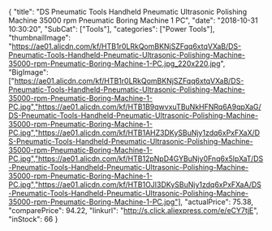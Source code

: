 {
	"title": "DS Pneumatic Tools Handheld Pneumatic Ultrasonic Polishing Machine 35000 rpm Pneumatic Boring Machine 1 PC",
	"date": "2018-10-31 10:30:20",
	"SubCat": ["Tools"],
	"categories": ["Power Tools"],
	"thumbnailImage": "https://ae01.alicdn.com/kf/HTB1r0LRkQomBKNjSZFqq6xtqVXaB/DS-Pneumatic-Tools-Handheld-Pneumatic-Ultrasonic-Polishing-Machine-35000-rpm-Pneumatic-Boring-Machine-1-PC.jpg_220x220.jpg",
	"BigImage": ["https://ae01.alicdn.com/kf/HTB1r0LRkQomBKNjSZFqq6xtqVXaB/DS-Pneumatic-Tools-Handheld-Pneumatic-Ultrasonic-Polishing-Machine-35000-rpm-Pneumatic-Boring-Machine-1-PC.jpg","https://ae01.alicdn.com/kf/HTB1B9qwvxuTBuNkHFNRq6A9qpXaG/DS-Pneumatic-Tools-Handheld-Pneumatic-Ultrasonic-Polishing-Machine-35000-rpm-Pneumatic-Boring-Machine-1-PC.jpg","https://ae01.alicdn.com/kf/HTB1AHZ3DKySBuNjy1zdq6xPxFXaX/DS-Pneumatic-Tools-Handheld-Pneumatic-Ultrasonic-Polishing-Machine-35000-rpm-Pneumatic-Boring-Machine-1-PC.jpg","https://ae01.alicdn.com/kf/HTB12pNpD4GYBuNjy0Fnq6x5lpXaT/DS-Pneumatic-Tools-Handheld-Pneumatic-Ultrasonic-Polishing-Machine-35000-rpm-Pneumatic-Boring-Machine-1-PC.jpg","https://ae01.alicdn.com/kf/HTB1OJI3DKySBuNjy1zdq6xPxFXaA/DS-Pneumatic-Tools-Handheld-Pneumatic-Ultrasonic-Polishing-Machine-35000-rpm-Pneumatic-Boring-Machine-1-PC.jpg"],
	"actualPrice": 75.38,
	"comparePrice": 94.22,
	"linkurl": "http://s.click.aliexpress.com/e/eCY7tjE",
	"inStock": 66
}

